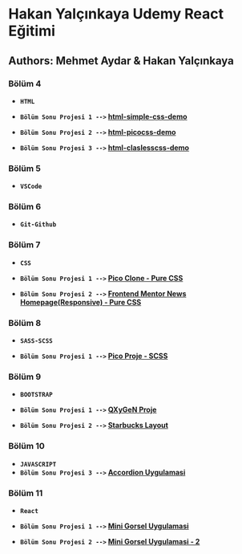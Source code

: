 # Hakan Yalçınkaya Udemy React Eğitimi

## Authors: Mehmet Aydar & Hakan Yalçınkaya

### Bölüm 4

- **`HTML`**

- **`Bölüm Sonu Projesi 1 -->` [html-simple-css-demo](https://mehmetaydar-html-simple-css-demo.netlify.app/)**

- **`Bölüm Sonu Projesi 2 -->` [html-picocss-demo](https://mehmetaydar-picocss-demo.netlify.app/)**

- **`Bölüm Sonu Projesi 3 -->` [html-claslesscss-demo](https://mehmetaydar-classless-css-demo.netlify.app/)**

### Bölüm 5

- **`VSCode`**

### Bölüm 6

- **`Git-Github`**

### Bölüm 7

- **`CSS`**

- **`Bölüm Sonu Projesi 1 -->` [Pico Clone - Pure CSS](https://mehmetaydar-pico-clone.netlify.app/)**
- **`Bölüm Sonu Projesi 2 -->` [Frontend Mentor News Homepage(Responsive) - Pure CSS](https://mehmetaydar-news-homepage.netlify.app/)**

### Bölüm 8

- **`SASS-SCSS`**

- **`Bölüm Sonu Projesi 1 -->` [Pico Proje - SCSS](https://mehmetaydar-pico-project-scss.netlify.app/)**

### Bölüm 9

- **`BOOTSTRAP`**

- **`Bölüm Sonu Projesi 1 -->` [QXyGeN Proje](https://ma-bootstrap-project.netlify.app/)**
- **`Bölüm Sonu Projesi 2 -->` [Starbucks Layout](https://ma-starbucks-layout.netlify.app/)**

### Bölüm 10

- **`JAVASCRIPT`**
- **`Bölüm Sonu Projesi 3 -->` [Accordion Uygulamasi](https://accordion-challenge-js.netlify.app/)**

### Bölüm 11

- **`React`**

- **`Bölüm Sonu Projesi 1 -->` [Mini Gorsel Uygulamasi](https://mini-gorsel-proje.netlify.app/)**
- **`Bölüm Sonu Projesi 2 -->` [Mini Gorsel Uygulamasi - 2](https://mini-picture-app.netlify.app/)**
